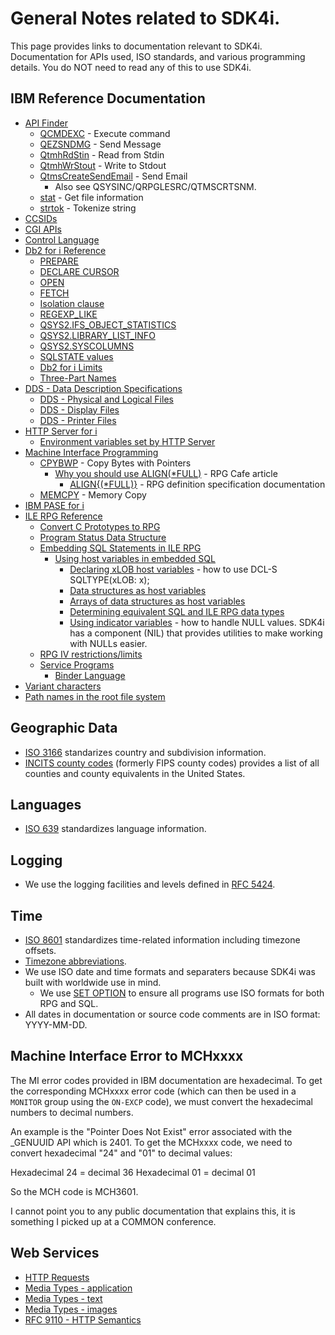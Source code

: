 # General Notes related to SDK4i.

This page provides links to documentation relevant to SDK4i. Documentation for APIs used, ISO standards, and various programming details. You do NOT need to read any of this to use SDK4i.

## IBM Reference Documentation
- [API Finder](https://www.ibm.com/docs/en/i/7.5?topic=interfaces-alphabetic-list-apis)
  - [QCMDEXC](https://www.ibm.com/docs/en/i/7.5?topic=ssw_ibm_i_75/apis/qcmdexc.html) - Execute command
  - [QEZSNDMG](https://www.ibm.com/docs/en/i/7.5?topic=ssw_ibm_i_75/apis/QEZSNDMG.html) - Send Message
  - [QtmhRdStin](https://www.ibm.com/docs/en/i/7.5?topic=ssw_ibm_i_75/rzaie/rzaieapi_qtmhrdstin.html) - Read from Stdin
  - [QtmhWrStout](https://www.ibm.com/docs/en/i/7.5?topic=ssw_ibm_i_75/rzaie/rzaieapi_qtmhwrstout.html) - Write to Stdout
  - [QtmsCreateSendEmail](https://www.ibm.com/docs/en/i/7.5?topic=ssw_ibm_i_75/apis/qtmscreatesendemail.html) - Send Email
    - Also see QSYSINC/QRPGLESRC/QTMSCRTSNM.
  - [stat](https://www.ibm.com/docs/en/i/7.5?topic=ssw_ibm_i_75/apis/stat.html) - Get file information
  - [strtok](https://www.ibm.com/docs/en/i/7.5?topic=functions-strtok-tokenize-string) - Tokenize string
- [CCSIDs](https://www.ibm.com/docs/en/i/7.5?topic=reference-ccsid-values)
- [CGI APIs](https://www.ibm.com/docs/en/i/7.5?topic=api-cgi-apis)
- [Control Language](https://www.ibm.com/docs/en/i/7.5?topic=programming-control-language)
- [Db2 for i Reference](https://www.ibm.com/docs/en/i/7.5?topic=reference-sql)
  - [PREPARE](https://www.ibm.com/docs/en/i/7.5?topic=statements-prepare)
  - [DECLARE CURSOR](https://www.ibm.com/docs/en/i/7.5?topic=statements-declare-cursor)
  - [OPEN](https://www.ibm.com/docs/en/i/7.5?topic=statements-open)
  - [FETCH](https://www.ibm.com/docs/en/i/7.5?topic=statements-fetch)
  - [Isolation clause](https://www.ibm.com/docs/en/i/7.5?topic=statement-isolation-clause)
  - [REGEXP_LIKE](https://www.ibm.com/docs/en/i/7.5?topic=predicates-regexp-like-predicate)
  - [QSYS2.IFS_OBJECT_STATISTICS](https://www.ibm.com/docs/en/i/7.5?topic=services-ifs-object-statistics-table-function)
  - [QSYS2.LIBRARY_LIST_INFO](https://www.ibm.com/docs/en/i/7.5?topic=services-library-list-info-view)
  - [QSYS2.SYSCOLUMNS](https://www.ibm.com/docs/en/i/7.5?topic=views-syscolumns)
  - [SQLSTATE values](https://www.ibm.com/docs/en/i/7.5?topic=codes-listing-sqlstate-values)
  - [Db2 for i Limits](https://www.ibm.com/docs/en/i/7.5?topic=reference-sql-limits)
  - [Three-Part Names](https://www.ibm.com/docs/en/i/7.5?topic=request-three-part-names)
- [DDS - Data Description Specifications](https://www.ibm.com/docs/en/i/7.5?topic=programming-dds)
  - [DDS - Physical and Logical Files](https://www.ibm.com/docs/en/i/7.5?topic=dds-physical-logical-files)
  - [DDS - Display Files](https://www.ibm.com/docs/en/i/7.5?topic=dds-display-files)
  - [DDS - Printer Files](https://www.ibm.com/docs/en/i/7.5?topic=dds-printer-files)
- [HTTP Server for i](https://www.ibm.com/support/pages/http-server-i)
  - [Environment variables set by HTTP Server](https://www.ibm.com/docs/en/i/7.5?topic=information-environment-variables)
- [Machine Interface Programming](https://www.ibm.com/docs/en/i/7.5?topic=interface-machine-programming)
  - [CPYBWP](https://www.ibm.com/docs/en/i/7.5?topic=instructions-copy-bytes-pointers-cpybwp) - Copy Bytes with Pointers
    - [Why you should use ALIGN(*FULL)](https://www.ibm.com/support/pages/node/1118397) - RPG Cafe article
      - [ALIGN{(*FULL)}](https://www.ibm.com/docs/en/i/7.5?topic=keywords-alignfull#dalign) - RPG definition specification documentation
  - [MEMCPY](https://www.ibm.com/docs/en/i/7.5?topic=instructions-memory-copy-memcpy) - Memory Copy
- [IBM PASE for i](https://www.ibm.com/docs/en/i/7.5?topic=programming-pase-i)
- [ILE RPG Reference](https://www.ibm.com/docs/en/i/7.5?topic=rpg-ile-reference)
  - [Convert C Prototypes to RPG](https://www.ibm.com/support/pages/converting-c-prototypes-rpg)
  - [Program Status Data Structure](https://www.ibm.com/docs/en/i/7.5?topic=exceptionerrors-program-status-data-structure)
  - [Embedding SQL Statements in ILE RPG](https://www.ibm.com/docs/en/i/7.5?topic=cssiira-embedding-sql-statements-in-ile-rpg-applications-that-use-sql)
    - [Using host variables in embedded SQL](https://www.ibm.com/docs/en/i/7.5?topic=cssiira-using-host-variables-in-ile-rpg-applications-that-use-sql)
      - [Declaring xLOB host variables](https://www.ibm.com/docs/en/i/7.5?topic=dhviiratus-declaring-lob-host-variables-in-ile-rpg-applications-that-use-sql) - how to use DCL-S SQLTYPE(xLOB: x);
      - [Data structures as host variables](https://www.ibm.com/docs/en/i/7.5?topic=cssiira-using-host-structures-in-ile-rpg-applications-that-use-sql)
      - [Arrays of data structures as host variables](https://www.ibm.com/docs/en/i/7.5?topic=cssiira-using-host-structure-arrays-in-ile-rpg-applications-that-use-sql)
      - [Determining equivalent SQL and ILE RPG data types](https://www.ibm.com/docs/en/i/7.5?topic=applications-determining-equivalent-sql-ile-rpg-data-types)
      - [Using indicator variables](https://www.ibm.com/docs/en/i/7.5?topic=cssiira-using-indicator-variables-in-ile-rpg-applications-that-use-sql) - how to handle NULL values. SDK4i has a component (NIL) that provides utilities to make working with NULLs easier.
  - [RPG IV restrictions/limits](https://www.ibm.com/docs/en/i/7.5?topic=appendixes-appendix-rpg-iv-restrictions)
  - [Service Programs](https://www.ibm.com/docs/en/i/7.5?topic=programs-service)
    - [Binder Language](https://www.ibm.com/docs/en/i/7.5?topic=concepts-binder-language)
- [Variant characters](https://www.ibm.com/docs/en/i/7.5?topic=considerations-runtime-character-set)
- [Path names in the root file system](https://www.ibm.com/docs/en/i/7.5?topic=system-path-names-in-root-file)

## Geographic Data
- [ISO 3166](https://en.wikipedia.org/wiki/ISO_3166-1) standarizes country and subdivision information.
- [INCITS county codes](https://en.wikipedia.org/wiki/List_of_United_States_INCITS_codes_by_county) (formerly FIPS county codes) provides a list of all counties and county equivalents in the United States.

## Languages
- [ISO 639](https://en.wikipedia.org/wiki/List_of_ISO_639_language_codes) standardizes language information.

## Logging
- We use the logging facilities and levels defined in [RFC 5424](http://tools.ietf.org/html/rfc5424).

## Time
- [ISO 8601](https://en.wikipedia.org/wiki/ISO_8601) standardizes time-related information including timezone offsets.
- [Timezone abbreviations](https://en.wikipedia.org/wiki/List_of_time_zone_abbreviations).
- We use ISO date and time formats and separaters because SDK4i was built with worldwide use in mind.
  - We use [SET OPTION](https://www.ibm.com/docs/en/i/7.5?topic=statements-set-option) to ensure all programs use ISO formats for both RPG and SQL.
- All dates in documentation or source code comments are in ISO format: YYYY-MM-DD.

## Machine Interface Error to MCHxxxx
The MI error codes provided in IBM documentation are hexadecimal. To get the corresponding MCHxxxx error code (which can then be used in a `MONITOR` group using the `ON-EXCP` code), we must convert the hexadecimal numbers to decimal numbers.

An example is the "Pointer Does Not Exist" error associated with the _GENUUID API which is 2401. To get the MCHxxxx code, we need to convert hexadecimal "24" and "01" to decimal values:

Hexadecimal 24 = decimal 36
Hexadecimal 01 = decimal 01

So the MCH code is MCH3601.

I cannot point you to any public documentation that explains this, it is something I picked up at a COMMON conference.

## Web Services
- [HTTP Requests](https://developer.mozilla.org/en-US/docs/Web/HTTP/Guides/Messages#http_requests)
- [Media Types - application](https://www.iana.org/assignments/media-types/media-types.xhtml#application)
- [Media Types - text](https://www.iana.org/assignments/media-types/media-types.xhtml#text)
- [Media Types - images](https://www.iana.org/assignments/media-types/media-types.xhtml#image)
- [RFC 9110 - HTTP Semantics](https://www.rfc-editor.org/rfc/rfc9110.html)